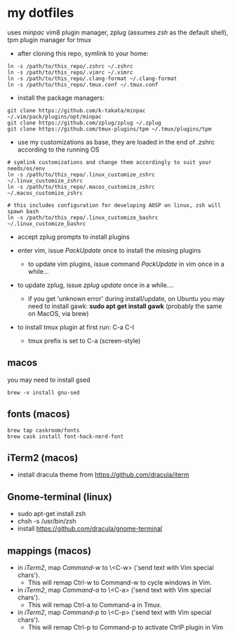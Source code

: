 # my dotfiles
uses _minpac_ vim8 plugin manager, zplug (assumes _zsh_ as the default shell), tpm plugin manager for tmux

* after cloning this repo, symlink to your home:
~~~
ln -s /path/to/this_repo/.zshrc ~/.zshrc
ln -s /path/to/this_repo/.vimrc ~/.vimrc 
ln -s /path/to/this_repo/.clang-format ~/.clang-format
ln -s /path/to/this_repo/.tmux.conf ~/.tmux.conf
~~~

* install the package managers:
~~~
git clone https://github.com/k-takata/minpac ~/.vim/pack/plugins/opt/minpac
git clone https://github.com/zplug/zplug ~/.zplug
git clone https://github.com/tmux-plugins/tpm ~/.tmux/plugins/tpm
~~~

* use my customizations as base, they are loaded in the end of .zshrc according to the running OS
~~~
# symlink customizations and change them accordingly to suit your needs/os/env
ln -s /path/to/this_repo/.linux_customize_zshrc ~/.linux_customize_zshrc
ln -s /path/to/this_repo/.macos_customize_zshrc ~/.macos_customize_zshrc

# this includes configuration for developing AOSP on linux, zsh will spawn bash
ln -s /path/to/this_repo/.linux_customize_bashrc ~/.linux_customize_bashrc 
~~~

* accept zplug prompts to install plugins

* enter vim, issue _PackUpdate_ once to install the missing plugins

	* to update vim plugins, issue command _PackUpdate_ in vim once in a while...

* to update zplug, issue _zplug update_ once in a while....
	* if you get 'unknown error' during install/update, on Ubuntu you may need to install gawk: __sudo apt get install gawk__ (probably the same on MacOS, via brew)
* to install tmux plugin at first run: C-a C-I
	* tmux prefix is set to C-a (screen-style)

## macos
you may need to install gsed
~~~
brew -v install gnu-sed
~~~

## fonts (macos)
~~~
brew tap caskroom/fonts
brew cask install font-hack-nerd-font
~~~

## iTerm2 (macos)
* install dracula theme from https://github.com/dracula/iterm

## Gnome-terminal (linux)
* sudo apt-get install zsh
* chsh -s /usr/bin/zsh
* install https://github.com/dracula/gnome-terminal
 
## mappings (macos)
* in _iTerm2_, map _Command-w_ to \\\<C-w> ('send text with Vim special chars').
	* This will remap Ctrl-w to Command-w to cycle windows in Vim.
* in _iTerm2_, map _Command-a_ to \\\<C-a> ('send text with Vim special chars').
	* This will remap Ctrl-a to Command-a in Tmux.
* in _iTerm2_, map _Command-p_ to \\\<C-p> ('send text with Vim special chars').
	* This will remap Ctrl-p to Command-p to activate CtrlP plugin in Vim 





